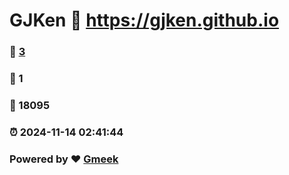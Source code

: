 # GJKen :link: https://gjken.github.io 
### :page_facing_up: [3](https://gjken.github.io/tag.html) 
### :speech_balloon: 1 
### :hibiscus: 18095 
### :alarm_clock: 2024-11-14 02:41:44 
### Powered by :heart: [Gmeek](https://github.com/Meekdai/Gmeek)
